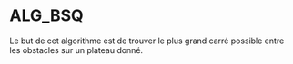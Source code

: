 # ALG_BSQ
Le but de cet algorithme est de trouver le plus grand carré possible entre les obstacles sur un plateau donné.
